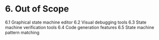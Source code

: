 # 6. Out of Scope

6.1 Graphical state machine editor
6.2 Visual debugging tools
6.3 State machine verification tools
6.4 Code generation features
6.5 State machine pattern matching
